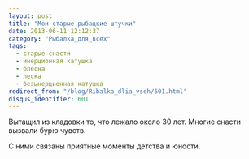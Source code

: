 ```yaml
---
layout: post
title: "Мои старые рыбацкие штучки"
date: 2013-06-11 12:12:37
category: "Рыбалка_для_всех"
tags:
  - старые снасти
  - инерционная катушка
  - блесна
  - леска
  - безынерционная катушка
redirect_from: "/blog/Ribalka_dlia_vseh/601.html"
disqus_identifier: 601
---
```

Вытащил из кладовки то, что лежало около 30 лет. Многие снасти вызвали
бурю чувств.

С ними связаны приятные моменты детства и юности.
